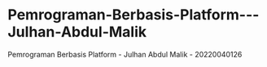 # Pemrograman-Berbasis-Platform---Julhan-Abdul-Malik
Pemrograman Berbasis Platform - Julhan Abdul Malik - 20220040126
